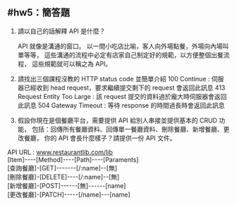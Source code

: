 #hw5：簡答題
----
1. 請以自己的話解釋 API 是什麼？

    API 就像是溝通的窗口。
    以一間小吃店比喻，客人向外場點餐，外場向內場叫單等等，
    這些溝通的流程中必定有店家自己制定好的規範，以方便整個出餐流程，
    這些規範就可以稱之為 API。

2. 請找出三個課程沒教的 HTTP status code 並簡單介紹
    100 Continue : 伺服器已經收到 head request，要求繼續提交剩下的 request 會返回此訊息
    413 Request Entity Too Large  : 該 request 提交的資料過於龐大時伺服器會返回此訊息 
    504 Gateway Timeout : 等待 response 的時間過長時會返回此訊息 
3. 假設你現在是個餐廳平台，需要提供 API 給別人串接並提供基本的 CRUD 功能，
包括：回傳所有餐廳資料、回傳單一餐廳資料、刪除餐廳、新增餐廳、更改餐廳，
你的 API 會長什麼樣子？請提供一份 API 文件。

API URL : www.restaurantlib.com/lib</br>
[Item]----[Method]----[Path]----[Paraments]</br>
[查詢餐廳]-[GET]-------[/:name]--[無]</br>
[刪除餐廳]-[DELETE]----[/:name]--[無]</br>
[新增餐廳]-[POST]------[無]------[name]</br>
[更改餐廳]-[PATCH]-----[/name]---[name]</br>


